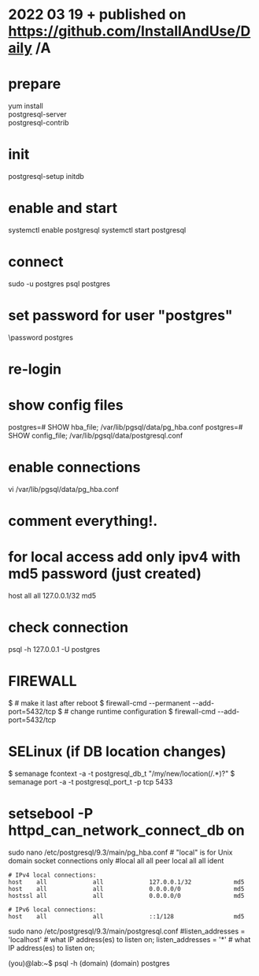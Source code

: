 # 2022 03 19  + published on https://github.com/InstallAndUse/Daily /A

# prepare
yum install \
  postgresql-server \
  postgresql-contrib

# init
postgresql-setup initdb

# enable and start
systemctl enable postgresql
systemctl start postgresql

# connect
sudo -u postgres psql postgres

# set password for user "postgres"
\password postgres
# re-login

# show config files
postgres=# SHOW hba_file;
 /var/lib/pgsql/data/pg_hba.conf
postgres=# SHOW config_file;
 /var/lib/pgsql/data/postgresql.conf

# enable connections
vi  /var/lib/pgsql/data/pg_hba.conf
# comment everything!.
# for local access add only ipv4 with md5 password (just created)
  host    all             all             127.0.0.1/32            md5

# check connection
psql -h 127.0.0.1 -U postgres


# FIREWALL
$ # make it last after reboot
$ firewall-cmd --permanent --add-port=5432/tcp
$ # change runtime configuration
$ firewall-cmd --add-port=5432/tcp


# SELinux (if DB location changes)
$ semanage fcontext -a -t postgresql_db_t "/my/new/location(/.*)?"
$ semanage port -a -t postgresql_port_t -p tcp 5433
# setsebool -P httpd_can_network_connect_db on
















sudo nano /etc/postgresql/9.3/main/pg_hba.conf
    # "local" is for Unix domain socket connections only
    #local   all             all                                     peer
    local   all             all                                     ident

    # IPv4 local connections:
    host    all             all             127.0.0.1/32            md5
    host    all             all             0.0.0.0/0               md5
    hostssl all             all             0.0.0.0/0               md5

    # IPv6 local connections:
    host    all             all             ::1/128                 md5

sudo nano /etc/postgresql/9.3/main/postgresql.conf
    #listen_addresses = 'localhost'         # what IP address(es) to listen on;
    listen_addresses = '*'         # what IP address(es) to listen on;

(you)@lab:~$ psql -h (domain) (domain) postgres
